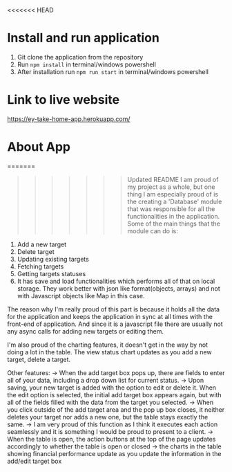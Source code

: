 <<<<<<< HEAD
# Install and run application
1. Git clone the application from the repository
2. Run `npm install` in terminal/windows powershell
3. After installation run `npm run start` in terminal/windows powershell

# Link to live website
https://ey-take-home-app.herokuapp.com/

# About App
=======
>>>>>>> Updated README
I am proud of my project as a whole, but one thing I am especially proud of is the creating a 'Database' module that was responsible for all the functionalities in the application. Some of the main things that the module can do is:

1. Add a new target
2. Delete target
3. Updating existing targets
4. Fetching targets
5. Getting targets statuses
6. It has save and load functionalities which performs all of that on local storage. They work better with json like format(objects, arrays) and not with Javascript objects like Map in this case.

The reason why I'm really proud of this part is because it holds all the data for the application and keeps the application in sync at all times with the front-end of application. And since it is a javascript file there are usually not any async calls for adding new targets or editing them.

I'm also proud of the charting features, it doesn't get in the way by not doing a lot in the table. The view status chart updates as you add a new target, delete a target.

Other features:
-> When the add target box pops up, there are fields to enter all of your data, including a drop down list for current status. 
-> Upon saving, your new target is added with the option to edit or delete it. When the edit option is selected, the initial add target box appears again, but with all of the fields filled with the data from the target you selected.
-> When you click outside of the add target area and the pop up box closes, it neither deletes your target nor adds a new one, but the table stays exactly the same. 
-> I am very proud of this function as I think it executes each action seamlessly and it is something I would be proud to present to a client.
-> When the table is open, the action buttons at the top of the page updates accordingly to whether the table is open or closed
-> the charts in the table showing financial performance update as you update the information in the add/edit target box
